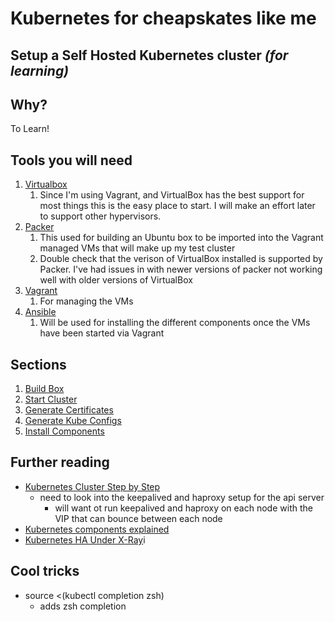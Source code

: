 # Kubernetes for cheapskates like me
## Setup a Self Hosted Kubernetes cluster _(for learning)_ 

## Why?
To Learn!

## Tools you will need
1. [Virtualbox](https://www.virtualbox.org)
   1. Since I'm using Vagrant, and VirtualBox has the best support for most things this is the easy place to start.
      I will make an effort later to support other hypervisors.
1. [Packer](https://www.packer.io)
   1. This used for building an Ubuntu box to be imported into the Vagrant managed VMs that will make up my test cluster
   1. Double check that the verison of VirtualBox installed is supported by Packer.  I've had issues in with newer 
      versions of packer not working well with older versions of VirtualBox
1. [Vagrant](https://www.vagrantup.com)
   1. For managing the VMs
1. [Ansible](https://docs.ansible.com/ansible/latest/index.html)
   1. Will be used for installing the different components once the VMs have been started via Vagrant
      
## Sections
1. [Build Box](./VMBuild/README.md)
1. [Start Cluster](./Kluster/README.md)
1. [Generate Certificates](./Certificates/README.md)
1. [Generate Kube Configs](./Konfiguration/README.md)
1. [Install Components](./Provision/README.md)


## Further reading
* [Kubernetes Cluster Step by Step](https://icicimov.github.io/blog/kubernetes/Kubernetes-cluster-step-by-step/)
  * need to look into the keepalived and haproxy setup for the api server
    * will want ot run keepalived and haproxy on each node with the VIP that can bounce between
      each node
* [Kubernetes components explained](https://www.cloudfoundry.org/blog/a-look-into-the-kubernetes-master-components/)
* [Kubernetes HA Under X-Ray](https://blog.heptio.com/kubernetes-ha-under-x-ray-5d05f552c9f)i

## Cool tricks
* source <(kubectl completion zsh)
  * adds zsh completion